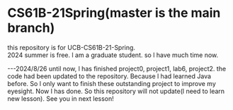 
# CS61B-21Spring(master is the main branch)
this repository is for UCB-CS61B-21-Spring.  
2024 summer is free. l am a graduate student. so l have much time now. 
  

    
---2024/8/26
until now, l has finished project0, project1, lab6, project2. the code had been updated to the repository. Because l had learned Java before. So l only want to finish these outstanding project to improve my eyesight. Now l has done. So this repository will not update(l need to learn new lesson). See you in next lesson!

